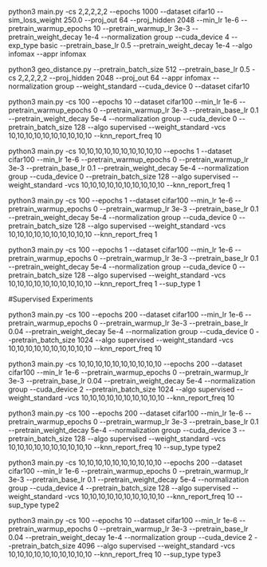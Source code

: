 python3 main.py -cs 2,2,2,2,2 --epochs 1000 --dataset cifar10 --sim_loss_weight 250.0 --proj_out 64 --proj_hidden 2048 --min_lr 1e-6 --pretrain_warmup_epochs 10 --pretrain_warmup_lr 3e-3 --pretrain_weight_decay 1e-4 --normalization group --cuda_device 4 --exp_type basic --pretrain_base_lr 0.5 --pretrain_weight_decay 1e-4 --algo infomax --appr infomax


python3 geo_distance.py --pretrain_batch_size 512 --pretrain_base_lr 0.5 -cs 2,2,2,2,2 --proj_hidden 2048 --proj_out 64 --appr infomax --normalization group --weight_standard --cuda_device 0 --dataset cifar10

 python3 main.py -cs 100 --epochs 10 --dataset cifar100 --min_lr 1e-6 --pretrain_warmup_epochs 0 --pretrain_warmup_lr 3e-3 --pretrain_base_lr 0.1 --pretrain_weight_decay 5e-4 --normalization group --cuda_device 0 --pretrain_batch_size 128 --algo supervised --weight_standard -vcs 10,10,10,10,10,10,10,10,10,10 --knn_report_freq 10 

 python3 main.py -cs 10,10,10,10,10,10,10,10,10,10 --epochs 1 --dataset cifar100 --min_lr 1e-6 --pretrain_warmup_epochs 0 --pretrain_warmup_lr 3e-3 --pretrain_base_lr 0.1 --pretrain_weight_decay 5e-4 --normalization group --cuda_device 0 --pretrain_batch_size 128 --algo supervised --weight_standard -vcs 10,10,10,10,10,10,10,10,10,10 --knn_report_freq 1

 python3 main.py -cs 100 --epochs 1 --dataset cifar100 --min_lr 1e-6 --pretrain_warmup_epochs 0 --pretrain_warmup_lr 3e-3 --pretrain_base_lr 0.1 --pretrain_weight_decay 5e-4 --normalization group --cuda_device 0 --pretrain_batch_size 128 --algo supervised --weight_standard -vcs 10,10,10,10,10,10,10,10,10,10 --knn_report_freq 1

  python3 main.py -cs 100 --epochs 1 --dataset cifar100 --min_lr 1e-6 --pretrain_warmup_epochs 0 --pretrain_warmup_lr 3e-3 --pretrain_base_lr 0.1 --pretrain_weight_decay 5e-4 --normalization group --cuda_device 0 --pretrain_batch_size 128 --algo supervised --weight_standard -vcs 10,10,10,10,10,10,10,10,10,10 --knn_report_freq 1 --sup_type 1

#Supervised Experiments

   python3 main.py -cs 100 --epochs 200 --dataset cifar100 --min_lr 1e-6 --pretrain_warmup_epochs 0 --pretrain_warmup_lr 3e-3 --pretrain_base_lr 0.04 --pretrain_weight_decay 5e-4 --normalization group --cuda_device 0 --pretrain_batch_size 1024 --algo supervised --weight_standard -vcs 10,10,10,10,10,10,10,10,10,10 --knn_report_freq 10

python3 main.py -cs 10,10,10,10,10,10,10,10,10,10 --epochs 200 --dataset cifar100 --min_lr 1e-6 --pretrain_warmup_epochs 0 --pretrain_warmup_lr 3e-3 --pretrain_base_lr 0.04 --pretrain_weight_decay 5e-4 --normalization group --cuda_device 2 --pretrain_batch_size 1024 --algo supervised --weight_standard -vcs 10,10,10,10,10,10,10,10,10,10 --knn_report_freq 10

   python3 main.py -cs 100 --epochs 200 --dataset cifar100 --min_lr 1e-6 --pretrain_warmup_epochs 0 --pretrain_warmup_lr 3e-3 --pretrain_base_lr 0.1 --pretrain_weight_decay 5e-4 --normalization group --cuda_device 3 --pretrain_batch_size 128 --algo supervised --weight_standard -vcs 10,10,10,10,10,10,10,10,10,10 --knn_report_freq 10 --sup_type type2

python3 main.py -cs 10,10,10,10,10,10,10,10,10,10 --epochs 200 --dataset cifar100 --min_lr 1e-6 --pretrain_warmup_epochs 0 --pretrain_warmup_lr 3e-3 --pretrain_base_lr 0.1 --pretrain_weight_decay 5e-4 --normalization group --cuda_device 4 --pretrain_batch_size 128 --algo supervised --weight_standard -vcs 10,10,10,10,10,10,10,10,10,10 --knn_report_freq 10 --sup_type type2

   python3 main.py -cs 100 --epochs 10 --dataset cifar100 --min_lr 1e-6 --pretrain_warmup_epochs 0 --pretrain_warmup_lr 3e-3 --pretrain_base_lr 0.04 --pretrain_weight_decay 1e-4 --normalization group --cuda_device 2 --pretrain_batch_size 4096 --algo supervised --weight_standard -vcs 10,10,10,10,10,10,10,10,10,10 --knn_report_freq 10 --sup_type type3
